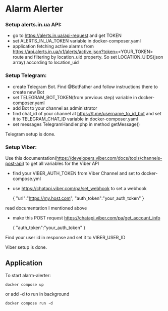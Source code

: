 # Alarm Alerter

### Setup alerts.in.ua API:

- go to https://alerts.in.ua/api-request and get TOKEN
- set ALERTS_IN_UA_TOKEN variable in docker-composer.yaml
- application fetching active alarms from https://api.alerts.in.ua/v1/alerts/active.json?token=<YOUR_TOKEN> route and filtering by location_uid property. So set LOCATION_UIDS(json array) according to location_uid

### Setup Telegram:

- create Telegram Bot. Find @BotFather and follow instructions there to create new Bot
- set TELEGRAM_BOT_TOKEN(from previous step) variable in docker-composer.yaml
- add Bot to your channel as administrator
- find chat_id of your channel at https://t.me/username_to_id_bot and set it to TELEGRAM_CHAT_ID variable in docker-composer.yaml
- set messages TelegramHandler.php in method getMessage()

Telegram setup is done.

### Setup Viber: 
Use this documentation(https://developers.viber.com/docs/tools/channels-post-api) to get all variables for the Viber API
- find your VIBER_AUTH_TOKEN from Viber Channel and set to docker-compose.yml
- use https://chatapi.viber.com/pa/set_webhook to set a webhook

    {
        "url":"https://my.host.com",
        "auth_token":"your_auth_token"
    }

read documentation I mentioned above
- make this POST request https://chatapi.viber.com/pa/get_account_info 


    {
        "auth_token":"your_auth_token"
    }


Find your user id in response and set it to VIBER_USER_ID

Viber setup is done.

## Application

To start alarm-alerter:

    docker compose up

or add -d to run in background

    docker compose run -d
